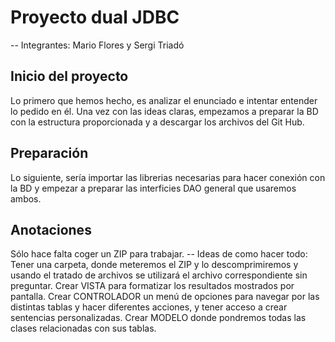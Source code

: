 # Proyecto dual JDBC
-- Integrantes: Mario Flores y Sergi Triadó

## Inicio del proyecto
Lo primero que hemos hecho, es analizar el enunciado e intentar entender lo pedido en él.
Una vez con las ideas claras, empezamos a preparar la BD con la estructura proporcionada y a descargar los archivos del Git Hub.

## Preparación
Lo siguiente, sería importar las librerias necesarias para hacer conexión con la BD y empezar a preparar las interficies DAO general que usaremos ambos.

## Anotaciones
Sólo hace falta coger un ZIP para trabajar.
-- Ideas de como hacer todo:
Tener una carpeta, donde meteremos el ZIP y lo descomprimiremos y usando el tratado de archivos se utilizará el archivo correspondiente sin preguntar.
Crear VISTA para formatizar los resultados mostrados por pantalla.
Crear CONTROLADOR un menú de opciones para navegar por las distintas tablas y hacer diferentes acciones, y tener acceso a crear sentencias personalizadas.
Crear MODELO donde pondremos todas las clases relacionadas con sus tablas.
